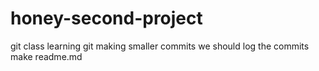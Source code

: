 # honey-second-project
git class
learning git
making smaller commits
we should log the commits
make readme.md

